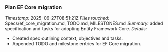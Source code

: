 ### Plan EF Core migration
*Timestamp:* 2025-06-27T08:51:21Z
*Files touched:* Specs/ef_core_migration.md, TODO.md, MILESTONES.md
*Summary:* added specification and tasks for adopting Entity Framework Core.
*Details:*
- Created spec outlining context, objectives and tasks.
- Appended TODO and milestone entries for EF Core migration.
